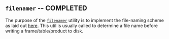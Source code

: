 ## `filenamer` -- COMPLETED

The purpose of the [`filenamer`](../_api/soxspipe.commonutils.filenamer.html) utility is to implement the file-naming scheme as laid out [here](../soxs_file_naming_scheme.md). This util is usually called to determine a file name before writing a frame/table/product to disk.

